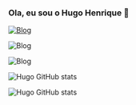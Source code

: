 ### Ola, eu sou o Hugo Henrique 👋


[![Blog](https://img.shields.io/badge/LinkedIn-0077B5?style=for-the-badge&logo=linkedin&logoColor=white)](https://www.linkedin.com/in/hugo-henrique-57b7891b5/)

![Blog](https://img.shields.io/badge/Python-14354C?style=for-the-badge&logo=python&logoColor=white)

![Blog](https://img.shields.io/badge/Django-092E20?style=for-the-badge&logo=django&logoColor=white)

![Hugo GitHub stats](https://github-readme-stats.vercel.app/api?username=HugoHzds23&show_icons=true&theme=onedark)

![Hugo GitHub stats](https://github-readme-stats.vercel.app/api?username=HugoHzds23&theme=onedark)
